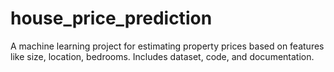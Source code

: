 # house_price_prediction
A machine learning project for estimating property prices based on features like size, location, bedrooms. Includes dataset, code, and documentation.
